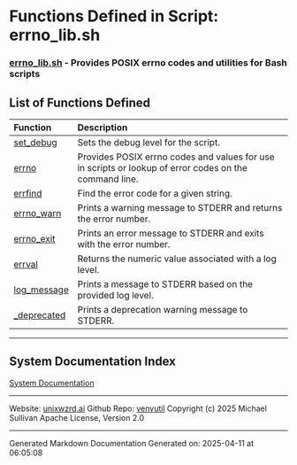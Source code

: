 # Functions Defined in Script: errno_lib.sh

### [errno_lib.sh](/docs/shdoc/bin/shinclude/scripts/errno_lib.sh.md) - Provides POSIX errno codes and utilities for Bash scripts

## List of Functions Defined

| Function | Description |
|:--|:--|
| [set_debug](functions/set_debug.md) | Sets the debug level for the script. |
| [errno](functions/errno.md) | Provides POSIX errno codes and values for use in scripts or lookup of error codes on the command line. |
| [errfind](functions/errfind.md) | Find the error code for a given string. |
| [errno_warn](functions/errno_warn.md) | Prints a warning message to STDERR and returns the error number. |
| [errno_exit](functions/errno_exit.md) | Prints an error message to STDERR and exits with the error number. |
| [errval](functions/errval.md) | Returns the numeric value associated with a log level. |
| [log_message](functions/log_message.md) | Prints a message to STDERR based on the provided log level. |
| [_deprecated](functions/_deprecated.md) | Prints a deprecation warning message to STDERR. |

---

## System Documentation Index

[System Documentation](/README.md)

---

Website: [unixwzrd.ai](https://unixwzrd.ai)
Github Repo: [venvutil](https://github.com/unixwzrd/venvutil)
Copyright (c) 2025 Michael Sullivan
Apache License, Version 2.0

---

Generated Markdown Documentation
Generated on: 2025-04-11 at 06:05:08
